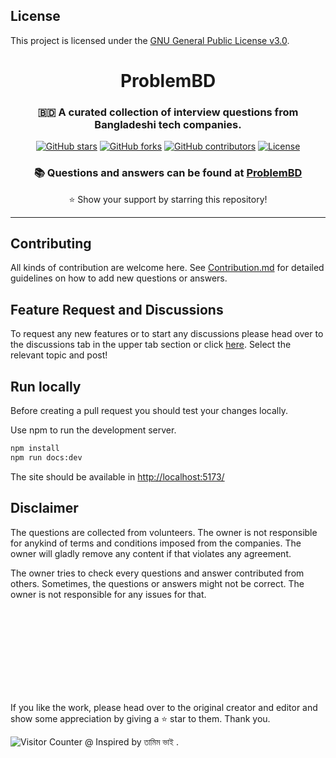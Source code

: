## License

This project is licensed under the [GNU General Public License v3.0](./LICENSE).



<div align="center">
	<h1>ProblemBD</h1>
	<h3>🇧🇩 A curated collection of interview questions from Bangladeshi tech companies.</h3>
	<p>
		<a href="https://github.com/bappasahabapi/problembd"><img src="https://img.shields.io/github/stars/bappasahabapi/problembd?style=for-the-badge" alt="GitHub stars"></a>
		<a href="https://github.com/bappasahabapi/problembd"><img src="https://img.shields.io/github/forks/bappasahabapi/problembd?logoColor=green&style=for-the-badge" alt="GitHub forks"></a>
		<a href="https://github.com/bappasahabapi/problembd"><img src="https://img.shields.io/github/contributors/bappasahabapi/problembd?logoColor=green&style=for-the-badge" alt="GitHub contributors"></a>
		<a href="https://github.com/bappasahabapi/problembd/blob/main/LICENSE"><img src="https://img.shields.io/github/license/bappasahabapi/problembd?style=for-the-badge" alt="License"></a>
	</p>
	<h3>📚 Questions and answers can be found at <a href="https://github.com/bappasahabapi/problembd">ProblemBD</a></h3>
	<p> ⭐ Show your support by starring this repository!</p>
</div>



---



## Contributing
All kinds of contribution are welcome here. See [Contribution.md](/Contribution.md) for detailed guidelines on how to add new questions or answers.

## Feature Request and Discussions
To request any new features or to start any discussions please head over to the discussions tab in the upper tab section or click [here](https://github.com/bappasahabapi/problembd). Select the relevant topic and post! 

## Run locally
Before creating a pull request you should test your changes locally.  

Use npm to run the development server.
```bash
npm install
npm run docs:dev
```
The site should be available in [http://localhost:5173/](http://localhost:5173/)

## Disclaimer
The questions are collected from volunteers. The owner is not responsible for anykind of terms and conditions imposed from the companies. The owner will gladly remove any content if that violates any agreement. 

The owner tries to check every questions and answer contributed from others. Sometimes, the questions or answers might not be correct. The owner is not responsible for any issues for that. 


</br>
</br>
</br>
</br>
</br>
</br>
</br>
</br>














If you like the work, please head over to the original creator and editor and show some appreciation by giving a ⭐ star to them. Thank you.


![Visitor Counter](https://profile-counter.glitch.me/problembd.vercel.app/count.svg)
@ Inspired by তামিম ভাই .
